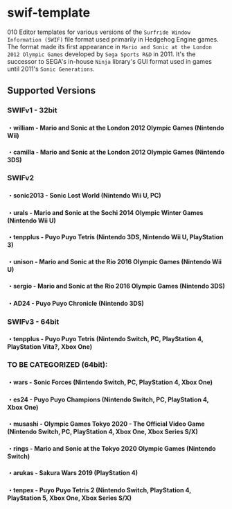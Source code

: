 # swif-template
010 Editor templates for various versions of the `Surfride Window Information (SWIF)` file format used primarily in Hedgehog Engine games.
The format made its first appearance in `Mario and Sonic at the London 2012 Olympic Games` developed by `Sega Sports R&D` in 2011.
It's the successor to SEGA's in-house `Ninja` library's GUI format used in games until 2011's `Sonic Generations`.
 
## Supported Versions
### SWIFv1 - 32bit
#### ・william - Mario and Sonic at the London 2012 Olympic Games (Nintendo Wii)
#### ・camilla - Mario and Sonic at the London 2012 Olympic Games (Nintendo 3DS)

### SWIFv2
#### ・sonic2013 - Sonic Lost World (Nintendo Wii U, PC)
#### ・urals - Mario and Sonic at the Sochi 2014 Olympic Winter Games (Nintendo Wii U)
#### ・tenpplus - Puyo Puyo Tetris (Nintendo 3DS, Nintendo Wii U, PlayStation 3)
#### ・unison - Mario and Sonic at the Rio 2016 Olympic Games (Nintendo Wii U)
#### ・sergio - Mario and Sonic at the Rio 2016 Olympic Games (Nintendo 3DS)
#### ・AD24 - Puyo Puyo Chronicle (Nintendo 3DS)

### SWIFv3 - 64bit
#### ・tenpplus - Puyo Puyo Tetris (Nintendo Switch, PC, PlayStation 4, PlayStation Vita?, Xbox One)

### TO BE CATEGORIZED (64bit):
#### ・wars - Sonic Forces (Nintendo Switch, PC, PlayStation 4, Xbox One)
#### ・es24 - Puyo Puyo Champions (Nintendo Switch, PC, PlayStation 4, Xbox One)
#### ・musashi - Olympic Games Tokyo 2020 - The Official Video Game (Nintendo Switch, PC, PlayStation 4, Xbox One, Xbox Series S/X)
#### ・rings - Mario and Sonic at the Tokyo 2020 Olympic Games (Nintendo Switch)
#### ・arukas - Sakura Wars 2019 (PlayStation 4)
#### ・tenpex - Puyo Puyo Tetris 2 (Nintendo Switch, PlayStation 4, PlayStation 5, Xbox One, Xbox Series S/X)